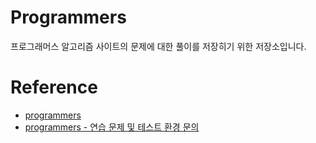 # Programmers

프로그래머스 알고리즘 사이트의 문제에 대한 풀이를 저장히기 위한 저장소입니다.

# Reference

- [programmers](https://programmers.co.kr/)
- [programmers - 연습 문제 및 테스트 환경 문의](https://programmers.zendesk.com/hc/ko/sections/360007288651-%EC%97%B0%EC%8A%B5-%EB%AC%B8%EC%A0%9C-%EB%B0%8F-%ED%85%8C%EC%8A%A4%ED%8A%B8-%ED%99%98%EA%B2%BD-%EB%AC%B8%EC%9D%98)
